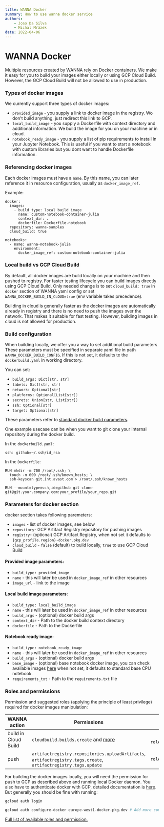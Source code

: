 ```yaml
---
title: WANNA Docker
summary: How to use wanna docker service
authors:
    - Joao Da Silva
    - Michal Mrázek
date: 2022-04-06
---
```


# WANNA Docker
Multiple resources created by WANNA rely on Docker containers. We make it easy for you to
build your images either locally or using GCP Cloud Build. However, the GCP Cloud Build will
not be allowed to use in production.


### Types of docker images
We currently support three types of docker images:

- `provided_image` - you supply a link to docker image in the registry. Wo don't build anything,
  just redirect this link to GCP.
- `local_build_image` - you supply a Dockerfile with context directory and additional information.
  We build the image for you on your machine or in cloud.
- `notebook_ready_image` - you supply a list of pip requirements to install in your Jupyter Notebook.
This is useful if you want to start a notebook with custom libraries but you dont want to handle
  Dockerfile information.
  
### Referencing docker images
Each docker images must have a `name`. By this name, you can later reference it in 
resource configuration, usually as `docker_image_ref`.

Example:
```
docker:
  images:
    - build_type: local_build_image
      name: custom-notebook-container-julia
      context_dir: .
      dockerfile: Dockerfile.notebook
  repository: wanna-samples
  cloud_build: true
  
notebooks:
  - name: wanna-notebook-julia
    environment:
      docker_image_ref: custom-notebook-container-julia
```

### Local build vs GCP Cloud Build
By default, all docker images are build locally on your machine and then pushed to registry.
For faster testing lifecycle you can build images directly using GCP Cloud Build. 
Only needed change is to set `cloud_build: true` in `docker` section of WANNA yaml config
or set `WANNA_DOCKER_BUILD_IN_CLOUD=true` (env variable takes precedence).

Building in cloud is generally faster as the docker images are automatically already in registry
and there is no need to push the images over the network. That makes it suitable for fast testing. 
However, building images in cloud is not allowed for production.

### Build configuration
When building locally, we offer you a way to set additional build parameters. These parameters
must be specified in separate yaml file in path `WANNA_DOCKER_BUILD_CONFIG`. If this is not set,
it defaults to the `dockerbuild.yaml` in working directory.

You can set:

- `build_args: Dict[str, str]` 
- `labels: Dict[str, str]`
- `network: Optional[str]`
- `platforms: Optional[List[str]]`
- `secrets: Union[str, List[str]]`
- `ssh: Optional[str]`
- `target: Optional[str]`

These parameters refer to [standard docker build parameters](https://github.com/docker/buildx#buildx-bake-options-target).
  
One example usecase can be when you want to git clone your internal repository during
the docker build.

In the `dockerbuild.yaml`:
```
ssh: github=~/.ssh/id_rsa
```

In the `Dockerfile`:
```
RUN mkdir -m 700 /root/.ssh; \
  touch -m 600 /root/.ssh/known_hosts; \
  ssh-keyscan git.int.avast.com > /root/.ssh/known_hosts

RUN --mount=type=ssh,id=github git clone git@git.your.company.com:your_profile/your_repo.git
```

### Parameters for docker section
docker section takes following paremeters:
- `images` - list of docker images, see below
- `repository`- GCP Artifact Registry repository for pushing images
- `registry`- (optional) GCP Artifact Registry, when not set it defaults to `{gcp_profile.region}-docker.pkg.dev`
- `cloud_build` - `false` (default) to build locally, `true` to use GCP Cloud Build  


#### Provided image parameters:
- `build_type: provided_image`
- `name` - this will later be used in `docker_image_ref` in other resources
- `image_url` - link to the image

#### Local build image parameters:
- `build_type: local_build_image`
- `name` - this will later be used in `docker_image_ref` in other resources
- `build_args` - (optional) docker build args
- `context_dir` - Path to the docker build context directory
- `dockerfile` - Path to the Dockerfile

#### Notebook ready image:
- `build_type: notebook_ready_image`
- `name` - this will later be used in `docker_image_ref` in other resources
- `build_args` - (optional) docker build args
- `base_image` - (optional) base notebook docker image, you can check available images [here](https://cloud.google.com/deep-learning-vm/docs/images)
  when not set, it defaults to standard base CPU notebook.
- `requirements_txt` - Path to the `requirements.txt` file


### Roles and permissions
Permission and suggested roles (applying the principle of least privilege) required for docker images manipulation:

| WANNA action  | Permissions | Suggested Roles  |
| -----------   | ----------- | ------ |
| build in Cloud Build  | `cloudbuild.builds.create` and [more](https://cloud.google.com/build/docs/iam-roles-permissions)       | ` roles/cloudbuild.builds.builder`     |
| push  | `artifactregistry.repositories.uploadArtifacts`, `artifactregistry.tags.create`, `artifactregistry.tags.update`      | `roles/artifactregistry.writer`       |

For building the docker images locally, you will need the permission for push to GCP as described above and running local Docker daemon.
You also have to authenticate docker with GCP, detailed documentation is [here](https://cloud.google.com/artifact-registry/docs/docker/authentication).
But generally you should be fine with running:

```bash
gcloud auth login

gcloud auth configure-docker europe-west1-docker.pkg.dev # Add more comma-separated repository hostnames if you wish
```

[Full list of available roles and permission.](https://cloud.google.com/build/docs/iam-roles-permissions)
